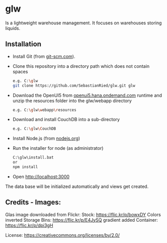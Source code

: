 # glw
Is a lightweight warehouse management. It focuses on warehouses storing liquids.

## Installation
* Install Git (from [git-scm.com](https://git-scm.com/downloads/)).

* Clone this repository into a directory path which does not contain spaces
    ```sh
    e.g. C:\glw
    git clone https://github.com/SebastianRied/glw.git glw
    ```

* Download the OpenUI5 from [openui5.hana.ondemand.com](https://openui5.hana.ondemand.com/downloads/openui5-runtime-1.50.8.zip)
runtime and unzip the resources folder into the glw/webapp directory
    ```sh
    e.g. C:\glw\webapp\resources
    ```

* Download and install CouchDB into a sub-directory
    ```sh
    e.g. C:\glw\CouchDB
    ```

* Install Node.js (from [nodejs.org](http://nodejs.org/))

* Run the installer for node (as administrator)
    ```sh
    C:\glw\install.bat
    or
    npm install
    ```

* Open [http://localhost:3000](http://localhost:3000)

The data base will be initialized automatically and views get created.

## Credits - Images:
Glas image downloaded from Flickr:
Stock: https://flic.kr/p/bowxDY Colors inverted
Storage Bins: https://flic.kr/p/E4JySQ gradient added
Container: https://flic.kr/p/dpi3gH

License:
https://creativecommons.org/licenses/by/2.0/